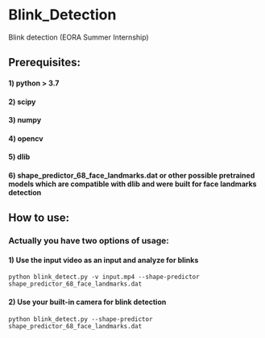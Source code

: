 # Blink_Detection
Blink detection (EORA Summer Internship)

## Prerequisites:
#### 1) python > 3.7 
#### 2) scipy 
#### 3) numpy
#### 4) opencv
#### 5) dlib
#### 6) shape_predictor_68_face_landmarks.dat or other possible pretrained models which are compatible with dlib and were built for face landmarks detection
## How to use:
### Actually you have two options of usage:
#### 1) Use the input video as an input and analyze for blinks
```python blink_detect.py -v input.mp4 --shape-predictor shape_predictor_68_face_landmarks.dat```
#### 2) Use your built-in camera for blink detection
```python blink_detect.py --shape-predictor shape_predictor_68_face_landmarks.dat```
